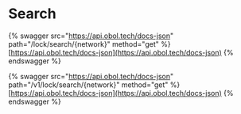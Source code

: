# Search

{% swagger src="https://api.obol.tech/docs-json" path="/lock/search/{network}" method="get" %}
[https://api.obol.tech/docs-json](https://api.obol.tech/docs-json)
{% endswagger %}

{% swagger src="https://api.obol.tech/docs-json" path="/v1/lock/search/{network}" method="get" %}
[https://api.obol.tech/docs-json](https://api.obol.tech/docs-json)
{% endswagger %}
